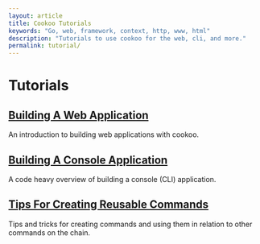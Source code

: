 ```yaml
---
layout: article
title: Cookoo Tutorials
keywords: "Go, web, framework, context, http, www, html"
description: "Tutorials to use cookoo for the web, cli, and more."
permalink: tutorial/
---
```

# Tutorials

## [Building A Web Application](http://masterminds.github.io/cookoo/tutorial/web/)
An introduction to building web applications with cookoo.

## [Building A Console Application](http://masterminds.github.io/cookoo/tutorial/cli/)
A code heavy overview of building a console (CLI) application.

## [Tips For Creating Reusable Commands](http://masterminds.github.io/cookoo/tutorial/tips-creating-commands/)
Tips and tricks for creating commands and using them in relation to other commands on the chain.